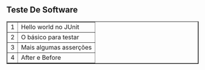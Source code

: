 ## Teste De Software
<table border= 2>
  <tr>
    <td>1</td>
    <td>Hello world no JUnit</td>
  </tr>
  <tr>
	<td>2</td>
  <td>O básico para testar</td>
  </tr>
   <tr>
	<td>3</td>
  <td>Mais algumas asserções</td>
  </tr>
     <tr>
	<td>4</td>
  <td>After e Before</td>
  </tr>
</table>
